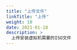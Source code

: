 ```yaml
---
title: "上传文件"
linkTitle: "上传"
weight: 10
date: 2021-01-18
description: >
  上传安装虚拟机需要的ISO文件
---
```




